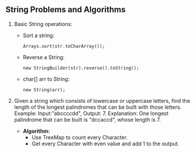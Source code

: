 ## String Problems and Algorithms

1. Basic String operations:
	* Sort a string:
      ```
      Arrays.sort(str.toCharArray());
      ```

	* Reverse a String:
      ```
      new StringBuilder(str).reverse().toString();
      ```

	* char[] arr to String:
      ```
	  new String(arr);
      ```


2. Given a string which consists of lowercase or uppercase letters, find the length of the longest palindromes that can be built with those letters.
Example: Input:"abccccdd", Output: 7. 
Explanation:
One longest palindrome that can be built is "dccaccd", whose length is 7.

	* **Algorithm:**
		* Use TreeMap to count every Character.
		* Get every Character with even value and add 1 to the output. 